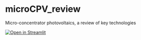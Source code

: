 # microCPV_review
Micro-concentrator photovoltaics, a review of key technologies

[![Open in Streamlit](https://static.streamlit.io/badges/streamlit_badge_black_white.svg)](https://share.streamlit.io/isi-ies-group/microcpv_review/main/show_table.py)
